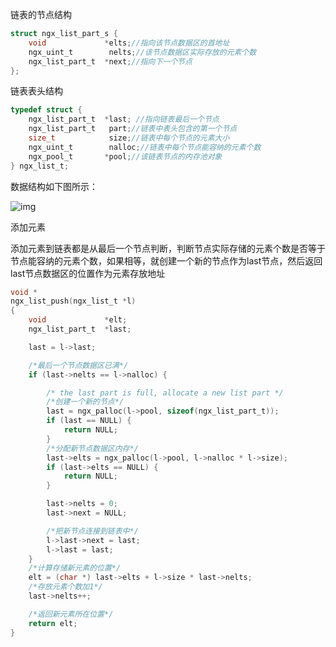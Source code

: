 链表的节点结构

```c
struct ngx_list_part_s {
    void             *elts;//指向该节点数据区的首地址
    ngx_uint_t        nelts;//该节点数据区实际存放的元素个数
    ngx_list_part_t  *next;//指向下一个节点
};
```

链表表头结构

```c
typedef struct {
    ngx_list_part_t  *last; //指向链表最后一个节点
    ngx_list_part_t   part;//链表中表头包含的第一个节点
    size_t            size;//链表中每个节点的元素大小
    ngx_uint_t        nalloc;//链表中每个节点能容纳的元素个数
    ngx_pool_t       *pool;//该链表节点的内存池对象
} ngx_list_t;
```

数据结构如下图所示：

![img](https://box.kancloud.cn/2016-09-01_57c7edcf652d0.jpg)

添加元素

添加元素到链表都是从最后一个节点判断，判断节点实际存储的元素个数是否等于节点能容纳的元素个数，如果相等，就创建一个新的节点作为last节点，然后返回last节点数据区的位置作为元素存放地址

```c
void *
ngx_list_push(ngx_list_t *l)
{
    void             *elt;
    ngx_list_part_t  *last;

    last = l->last;

    /*最后一个节点数据区已满*/
    if (last->nelts == l->nalloc) {

        /* the last part is full, allocate a new list part */
		/*创建一个新的节点*/
        last = ngx_palloc(l->pool, sizeof(ngx_list_part_t));
        if (last == NULL) {
            return NULL;
        }
		/*分配新节点数据区内存*/
        last->elts = ngx_palloc(l->pool, l->nalloc * l->size);
        if (last->elts == NULL) {
            return NULL;
        }

        last->nelts = 0;
        last->next = NULL;

        /*把新节点连接到链表中*/
        l->last->next = last;
        l->last = last;
    }
	/*计算存储新元素的位置*/
    elt = (char *) last->elts + l->size * last->nelts;
    /*存放元素个数加1*/
    last->nelts++;

    /*返回新元素所在位置*/
    return elt;
}

```

